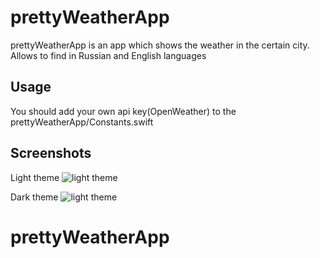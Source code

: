 # prettyWeatherApp

prettyWeatherApp is an app which shows the weather in the certain city. Allows to find in Russian and English languages

## Usage
You should add your own api key(OpenWeather) to the prettyWeatherApp/Constants.swift

## Screenshots

Light theme
![light theme](https://i.imgur.com/stxY5Zy.png)

Dark theme
![light theme](https://i.imgur.com/4ZbgWqU.png)
# prettyWeatherApp
